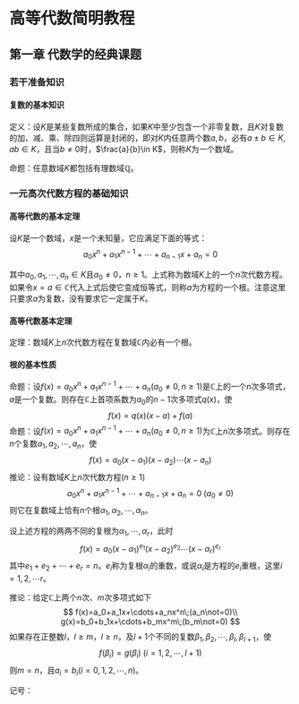 # 高等代数简明教程

## 第一章 代数学的经典课题

### 若干准备知识

#### 复数的基本知识

定义：设$K$是某些复数所成的集合，如果$K$中至少包含一个非零复数，且$K$对复数的加、减、乘、除四则运算是封闭的，即对$K$内任意两个数$a,b$，必有$a\pm b\in K,ab\in K$，且当$b\not=0$时，$\frac{a}{b}\in K$，则称$K$为一个数域。

命题：任意数域$K$都包括有理数域$\mathbb{Q}$。

### 一元高次代数方程的基础知识

#### 高等代数的基本定理

设$K$是一个数域，$x$是一个未知量，它应满足下面的等式：
$$
a_0x^n+a_1x^{n-1}+\cdots+a_{n-1}x+a_n=0
$$


其中$a_0,a_1,\cdots,a_n\in K$且$a_0\not=0$，$n\ge1$。上式称为数域$K$上的一个$n$次代数方程。如果令$x=a\in \mathbb{C}$代入上式后使它变成恒等式，则称$a$为方程的一个根。注意这里只要求$a$为复数，没有要求它一定属于$K$。

#### 高等代数基本定理

定理：数域$K$上$n$次代数方程在复数域$\mathbb{C}$内必有一个根。

#### 根的基本性质

命题：设$f(x)=a_0x^n+a_1x^{n-1}+\cdots+a_n(a_0\not=0,n\ge1)$是$\mathbb{C}$上的一个$n$次多项式，$a$是一个复数。则存在$\mathbb{C}$上首项系数为$a_0$的$n-1$次多项式$q(x)$，使
$$
f(x)=q(x)(x-a)+f(a)
$$
命题：设$f(x)=a_0x^n+a_1x^{n-1}+\cdots+a_n(a_0\not=0,n\ge1)$为$\mathbb{C}$上$n$次多项式。则存在$n$个复数$a_1, a_2, \cdots, a_n$，使
$$
f(x)=a_0(x-a_1)(x-a_2)\cdots(x-a_n)
$$
推论：设有数域$K$上$n$次代数方程$(n\ge1)$
$$
a_0x^n+a_1x^{n-1}+\cdots+a_{n-1}x+a_n=0\;(a_0\not=0)
$$
则它在复数域上恰有$n$个根$\alpha_1,\alpha_2,\cdots,\alpha_n$。

设上述方程的两两不同的复根为$\alpha_1, \cdots,\alpha_r$，此时
$$
f(x)=a_0(x-\alpha_1)^{e_1}(x-\alpha_2)^{e_2}\cdots(x-\alpha_r)^{e_r}
$$
其中$e_1+e_2+\cdots+e_r=n$。$e_i$称为复根$\alpha_i$的重数，或说$\alpha_i$是方程的$e_i$重根，这里$i=1,2,\cdots r$。

推论：给定$\mathbb{C}$上两个$n$次、$m$次多项式如下
$$
f(x)=a_0+a_1x+\cdots+a_nx^n\;(a_n\not=0)\\
g(x)=b_0+b_1x+\cdots+b_mx^m\;(b_m\not=0)
$$
如果存在正整数$l$，$l\ge m$，$l\ge n$，及$l+1$个不同的复数$\beta_1, \beta_2,\cdots,\beta_l,\beta_{l+1}$，使
$$
f(\beta_i)=g(\beta_i)\;(i=1,2,\cdots,l+1)
$$
则$m=n$，且$a_i=b_i(i=0,1,2,\cdots,n)$。

记号：